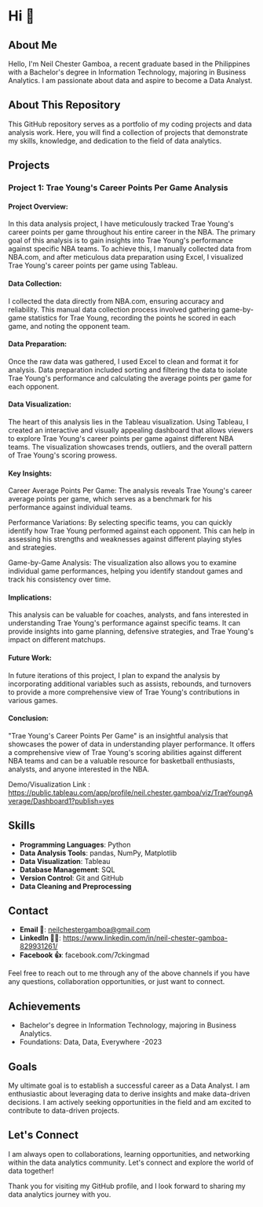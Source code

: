 # Hi 👋

## About Me

Hello, I'm Neil Chester Gamboa, a recent graduate based in the Philippines with a Bachelor's degree in Information Technology, majoring in Business Analytics. I am passionate about data and aspire to become a Data Analyst.

## About This Repository

This GitHub repository serves as a portfolio of my coding projects and data analysis work. Here, you will find a collection of projects that demonstrate my skills, knowledge, and dedication to the field of data analytics.

## Projects

### Project 1: Trae Young's Career Points Per Game Analysis

#### Project Overview:

In this data analysis project, I have meticulously tracked Trae Young's career points per game throughout his entire career in the NBA. The primary goal of this analysis is to gain insights into Trae Young's performance against specific NBA teams. To achieve this, I manually collected data from NBA.com, and after meticulous data preparation using Excel, I visualized Trae Young's career points per game using Tableau.

#### Data Collection:

I collected the data directly from NBA.com, ensuring accuracy and reliability. This manual data collection process involved gathering game-by-game statistics for Trae Young, recording the points he scored in each game, and noting the opponent team.

#### Data Preparation:

Once the raw data was gathered, I used Excel to clean and format it for analysis. Data preparation included sorting and filtering the data to isolate Trae Young's performance and calculating the average points per game for each opponent.

#### Data Visualization:

The heart of this analysis lies in the Tableau visualization. Using Tableau, I created an interactive and visually appealing dashboard that allows viewers to explore Trae Young's career points per game against different NBA teams. The visualization showcases trends, outliers, and the overall pattern of Trae Young's scoring prowess.

#### Key Insights:

Career Average Points Per Game: The analysis reveals Trae Young's career average points per game, which serves as a benchmark for his performance against individual teams.

Performance Variations: By selecting specific teams, you can quickly identify how Trae Young performed against each opponent. This can help in assessing his strengths and weaknesses against different playing styles and strategies.

Game-by-Game Analysis: The visualization also allows you to examine individual game performances, helping you identify standout games and track his consistency over time.

#### Implications:

This analysis can be valuable for coaches, analysts, and fans interested in understanding Trae Young's performance against specific teams. It can provide insights into game planning, defensive strategies, and Trae Young's impact on different matchups.

#### Future Work:

In future iterations of this project, I plan to expand the analysis by incorporating additional variables such as assists, rebounds, and turnovers to provide a more comprehensive view of Trae Young's contributions in various games.

#### Conclusion:

"Trae Young's Career Points Per Game" is an insightful analysis that showcases the power of data in understanding player performance. It offers a comprehensive view of Trae Young's scoring abilities against different NBA teams and can be a valuable resource for basketball enthusiasts, analysts, and anyone interested in the NBA.

Demo/Visualization Link : https://public.tableau.com/app/profile/neil.chester.gamboa/viz/TraeYoungAverage/Dashboard1?publish=yes



## Skills

- **Programming Languages**: Python
- **Data Analysis Tools**: pandas, NumPy, Matplotlib
- **Data Visualization**: Tableau
- **Database Management**: SQL
- **Version Control**: Git and GitHub
- **Data Cleaning and Preprocessing**

## Contact

- **Email 📧**: neilchestergamboa@gmail.com
- **LinkedIn 👨‍⚕️**: https://www.linkedin.com/in/neil-chester-gamboa-829931261/
- **Facebook 👍**: facebook.com/7ckingmad

Feel free to reach out to me through any of the above channels if you have any questions, collaboration opportunities, or just want to connect.

## Achievements

- Bachelor's degree in Information Technology, majoring in Business Analytics.
- Foundations: Data, Data, Everywhere -2023

## Goals

My ultimate goal is to establish a successful career as a Data Analyst. I am enthusiastic about leveraging data to derive insights and make data-driven decisions. I am actively seeking opportunities in the field and am excited to contribute to data-driven projects.

## Let's Connect

I am always open to collaborations, learning opportunities, and networking within the data analytics community. Let's connect and explore the world of data together!

Thank you for visiting my GitHub profile, and I look forward to sharing my data analytics journey with you.
